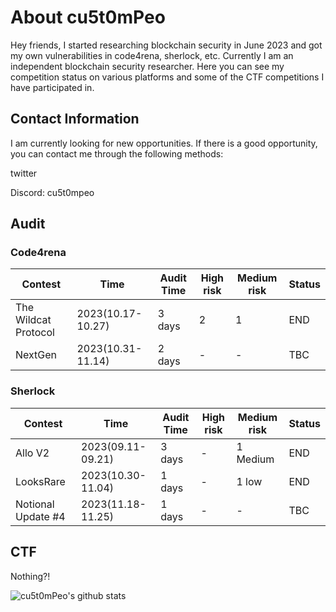 # About cu5t0mPeo

Hey friends, I started researching blockchain security in June 2023 and got my own vulnerabilities in code4rena, sherlock, etc. Currently I am an independent blockchain security researcher. Here you can see my competition status on various platforms and some of the CTF competitions I have participated in.

## Contact Information

I am currently looking for new opportunities. If there is a good opportunity, you can contact me through the following methods:

twitter



Discord: cu5t0mpeo



## Audit

### Code4rena

| Contest              | Time              | Audit Time | High risk | Medium risk | Status |
| -------------------- | ----------------- | ---------- | --------- | ----------- | ------ |
| The Wildcat Protocol | 2023(10.17-10.27) | 3 days     | 2         | 1           | END    |
| NextGen              | 2023(10.31-11.14) | 2 days     | -         | -           | TBC    |

### Sherlock

| Contest            | Time              | Audit Time | High risk | Medium risk | Status |
| ------------------ | ----------------- | ---------- | --------- | ----------- | ------ |
| Allo V2            | 2023(09.11-09.21) | 3 days     | -         | 1 Medium    | END    |
| LooksRare          | 2023(10.30-11.04) | 1 days     | -         | 1 low       | END    |
| Notional Update #4 | 2023(11.18-11.25) | 1 days     | -         | -           | TBC    |

## CTF

Nothing?!
<!--
**cu5t0mPeo/cu5t0mPeo** is a ✨ _special_ ✨ repository because its `README.md` (this file) appears on your GitHub profile.

Here are some ideas to get you started:

- 🔭 I’m currently working on ...
- 🌱 I’m currently learning ...
- 👯 I’m looking to collaborate on ...
- 🤔 I’m looking for help with ...
- 💬 Ask me about ...
- 📫 How to reach me: ...
- 😄 Pronouns: ...
- ⚡ Fun fact: ...
--> 
![cu5t0mPeo's github stats](https://github-readme-stats.vercel.app/api?username=cu5t0mPeo&show_icons=true&hide_border=true)
